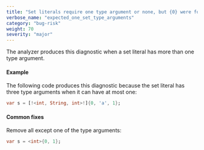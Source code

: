 ```yaml
---
title: "Set literals require one type argument or none, but {0} were found"
verbose_name: "expected_one_set_type_arguments"
category: "bug-risk"
weight: 70
severity: "major"
---
```

The analyzer produces this diagnostic when a set literal has more than one
type argument.

#### Example

The following code produces this diagnostic because the set literal has
three type arguments when it can have at most one:

```dart
var s = [!<int, String, int>!]{0, 'a', 1};
```

#### Common fixes

Remove all except one of the type arguments:

```dart
var s = <int>{0, 1};
```
